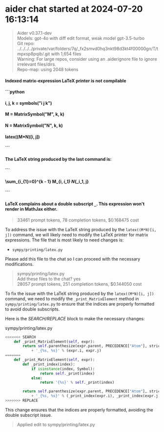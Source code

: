 
# aider chat started at 2024-07-20 16:13:14

> Aider v0.37.1-dev  
> Models: gpt-4o with diff edit format, weak model gpt-3.5-turbo  
> Git repo: ../../../../private/var/folders/7q/_fx2smvd0hq3nkt98d3kt4f00000gn/T/tmpxsp8pqib/.git with 1,654 files  
> Warning: For large repos, consider using an .aiderignore file to ignore irrelevant files/dirs.  
> Repo-map: using 2048 tokens  

#### Indexed matrix-expression LaTeX printer is not compilable  
#### ```python  
#### i, j, k = symbols("i j k")  
#### M = MatrixSymbol("M", k, k)  
#### N = MatrixSymbol("N", k, k)  
#### latex((M*N)[i, j])  
#### ```  
####   
#### The LaTeX string produced by the last command is:  
#### ```  
#### \sum_{i_{1}=0}^{k - 1} M_{i, _i_1} N_{_i_1, j}  
#### ```  
#### LaTeX complains about a double subscript `_`. This expression won't render in MathJax either.  
> 33461 prompt tokens, 78 completion tokens, $0.168475 cost  

To address the issue with the LaTeX string produced by the `latex((M*N)[i, j])` command, we will likely need to modify the LaTeX printer for matrix expressions. The file that is most likely to need changes is:

- `sympy/printing/latex.py`

Please add this file to the chat so I can proceed with the necessary modifications.

> sympy/printing/latex.py  
> Add these files to the chat? yes  
> 28057 prompt tokens, 251 completion tokens, $0.144050 cost  

To fix the issue with the LaTeX string produced by the `latex((M*N)[i, j])` command, we need to modify the `_print_MatrixElement` method in `sympy/printing/latex.py` to ensure that the indices are properly formatted to avoid double subscripts.

Here is the *SEARCH/REPLACE* block to make the necessary changes:

sympy/printing/latex.py
```python
<<<<<<< SEARCH
    def _print_MatrixElement(self, expr):
        return self.parenthesize(expr.parent, PRECEDENCE["Atom"], strict=True) \
            + '_{%s, %s}' % (expr.i, expr.j)
=======
    def _print_MatrixElement(self, expr):
        def _print_index(index):
            if isinstance(index, Symbol):
                return self._print(index)
            else:
                return '{%s}' % self._print(index)

        return self.parenthesize(expr.parent, PRECEDENCE["Atom"], strict=True) \
            + '_{%s, %s}' % (_print_index(expr.i), _print_index(expr.j))
>>>>>>> REPLACE
```

This change ensures that the indices are properly formatted, avoiding the double subscript issue.

> Applied edit to sympy/printing/latex.py  
